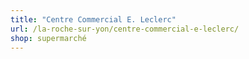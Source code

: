 ```yaml
---
title: "Centre Commercial E. Leclerc"
url: /la-roche-sur-yon/centre-commercial-e-leclerc/
shop: supermarché
---
```

